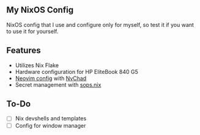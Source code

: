 My NixOS Config
---

NixOS config that I use and configure only for myself,
so test it if you want to use it for yourself.

Features
---

- Utilizes Nix Flake
- Hardware configuration for HP EliteBook 840 G5
- [Neovim config](users/bintang/dev/nvim/custom) with [NvChad](https://nvchad.com/)
- Secret management with [sops.nix](https://github.com/Mic92/sops-nix)

To-Do
---

- [ ] Nix devshells and templates
- [ ] Config for window manager 

